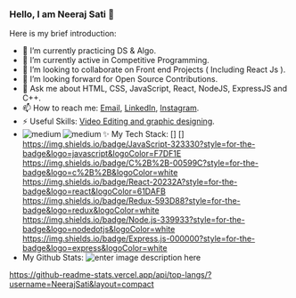 ### Hello, I am Neeraj Sati 👋

Here is my brief introduction:

- 🔭 I’m currently practicing DS & Algo.
- 🌱 I’m currently active in Competitive Programming.
- 👯 I’m looking to collaborate on Front end Projects ( Including React Js ).
- 🤔 I’m looking forward for Open Source Contributions.
- 💬 Ask me about HTML, CSS, JavaScript, React, NodeJS, ExpressJS and C++.
- 📫 How to reach me:  [Email](neeraj.sati123@gmail.com), [LinkedIn](https://www.linkedin.com/in/neeraj-sati-898976140/), [Instagram](https://www.instagram.com/neerajsati17/).
- ⚡ Useful Skills: [Video Editing and graphic designing](https://www.instagram.com/cutting_edge_arts/).
- ✨ My Tech Stack:
  [<img align="left" alt="medium" src="https://img.shields.io/badge/HTML5-E34F26?style=for-the-badge&logo=html5&logoColor=white" />] [<img align="left" alt="medium" src="https://img.shields.io/badge/CSS3-1572B6?style=for-the-badge&logo=css3&logoColor=white" />]
   	 	https://img.shields.io/badge/JavaScript-323330?style=for-the-badge&logo=javascript&logoColor=F7DF1E https://img.shields.io/badge/C%2B%2B-00599C?style=for-the-badge&logo=c%2B%2B&logoColor=white  https://img.shields.io/badge/React-20232A?style=for-the-badge&logo=react&logoColor=61DAFB https://img.shields.io/badge/Redux-593D88?style=for-the-badge&logo=redux&logoColor=white https://img.shields.io/badge/Node.js-339933?style=for-the-badge&logo=nodedotjs&logoColor=white 	https://img.shields.io/badge/Express.js-000000?style=for-the-badge&logo=express&logoColor=white 
- My Github Stats:
![enter image description here](https://github-readme-stats.vercel.app/api?username=NeerajSati&&show_icons=true&title_color=ffffff&icon_color=f6ff00&text_color=fcd7d7&bg_color=8a0000)

https://github-readme-stats.vercel.app/api/top-langs/?username=NeerajSati&layout=compact

